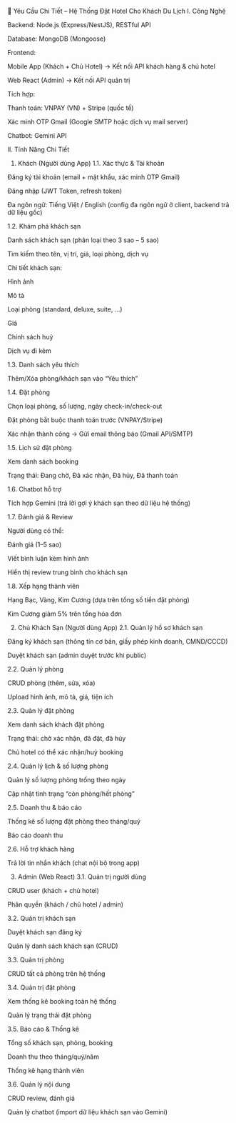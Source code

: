 📌 Yêu Cầu Chi Tiết – Hệ Thống Đặt Hotel Cho Khách Du Lịch
I. Công Nghệ

Backend: Node.js (Express/NestJS), RESTful API

Database: MongoDB (Mongoose)

Frontend:

Mobile App (Khách + Chủ Hotel) → Kết nối API khách hàng & chủ hotel

Web React (Admin) → Kết nối API quản trị

Tích hợp:

Thanh toán: VNPAY (VN) + Stripe (quốc tế)

Xác minh OTP Gmail (Google SMTP hoặc dịch vụ mail server)

Chatbot: Gemini API

II. Tính Năng Chi Tiết
1. Khách (Người dùng App)
1.1. Xác thực & Tài khoản

Đăng ký tài khoản (email + mật khẩu, xác minh OTP Gmail)

Đăng nhập (JWT Token, refresh token)

Đa ngôn ngữ: Tiếng Việt / English (config đa ngôn ngữ ở client, backend trả dữ liệu gốc)

1.2. Khám phá khách sạn

Danh sách khách sạn (phân loại theo 3 sao – 5 sao)

Tìm kiếm theo tên, vị trí, giá, loại phòng, dịch vụ

Chi tiết khách sạn:

Hình ảnh

Mô tả

Loại phòng (standard, deluxe, suite, …)

Giá

Chính sách huỷ

Dịch vụ đi kèm

1.3. Danh sách yêu thích

Thêm/Xóa phòng/khách sạn vào “Yêu thích”

1.4. Đặt phòng

Chọn loại phòng, số lượng, ngày check-in/check-out

Đặt phòng bắt buộc thanh toán trước (VNPAY/Stripe)

Xác nhận thành công → Gửi email thông báo (Gmail API/SMTP)

1.5. Lịch sử đặt phòng

Xem danh sách booking

Trạng thái: Đang chờ, Đã xác nhận, Đã hủy, Đã thanh toán

1.6. Chatbot hỗ trợ

Tích hợp Gemini (trả lời gợi ý khách sạn theo dữ liệu hệ thống)

1.7. Đánh giá & Review

Người dùng có thể:

Đánh giá (1–5 sao)

Viết bình luận kèm hình ảnh

Hiển thị review trung bình cho khách sạn

1.8. Xếp hạng thành viên

Hạng Bạc, Vàng, Kim Cương (dựa trên tổng số tiền đặt phòng)

Kim Cương giảm 5% trên tổng hóa đơn

2. Chủ Khách Sạn (Người dùng App)
2.1. Quản lý hồ sơ khách sạn

Đăng ký khách sạn (thông tin cơ bản, giấy phép kinh doanh, CMND/CCCD)

Duyệt khách sạn (admin duyệt trước khi public)

2.2. Quản lý phòng

CRUD phòng (thêm, sửa, xóa)

Upload hình ảnh, mô tả, giá, tiện ích

2.3. Quản lý đặt phòng

Xem danh sách khách đặt phòng

Trạng thái: chờ xác nhận, đã đặt, đã hủy

Chủ hotel có thể xác nhận/huỷ booking

2.4. Quản lý lịch & số lượng phòng

Quản lý số lượng phòng trống theo ngày

Cập nhật tình trạng “còn phòng/hết phòng”

2.5. Doanh thu & báo cáo

Thống kê số lượng đặt phòng theo tháng/quý

Báo cáo doanh thu

2.6. Hỗ trợ khách hàng

Trả lời tin nhắn khách (chat nội bộ trong app)

3. Admin (Web React)
3.1. Quản trị người dùng

CRUD user (khách + chủ hotel)

Phân quyền (khách / chủ hotel / admin)

3.2. Quản trị khách sạn

Duyệt khách sạn đăng ký

Quản lý danh sách khách sạn (CRUD)

3.3. Quản trị phòng

CRUD tất cả phòng trên hệ thống

3.4. Quản trị đặt phòng

Xem thống kê booking toàn hệ thống

Quản lý trạng thái đặt phòng

3.5. Báo cáo & Thống kê

Tổng số khách sạn, phòng, booking

Doanh thu theo tháng/quý/năm

Thống kê hạng thành viên

3.6. Quản lý nội dung

CRUD review, đánh giá

Quản lý chatbot (import dữ liệu khách sạn vào Gemini)